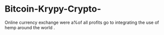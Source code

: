 # Bitcoin-Krypy-Crypto-
Online currency exchange were a%of all profits go to integrating the use of hemp around the world . 
